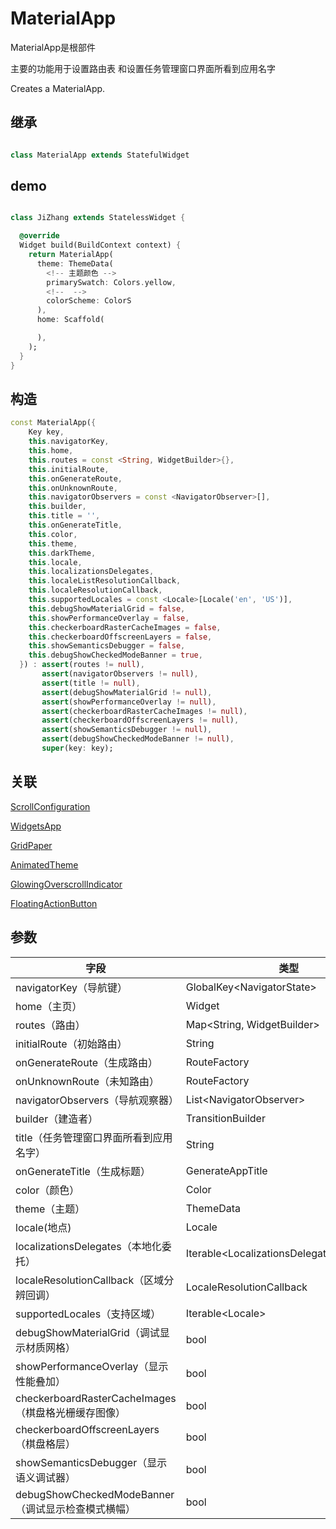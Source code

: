 # MaterialApp

MaterialApp是根部件

主要的功能用于设置路由表 和设置任务管理窗口界面所看到应用名字

Creates a MaterialApp.

## 继承
``` dart

class MaterialApp extends StatefulWidget
```
## demo
``` dart

class JiZhang extends StatelessWidget {

  @override
  Widget build(BuildContext context) {
    return MaterialApp(
      theme: ThemeData(
        <!-- 主题颜色 -->
        primarySwatch: Colors.yellow,
        <!--  -->
        colorScheme: ColorS
      ),
      home: Scaffold(

      ),
    );
  }
}
```
## 构造

``` dart
const MaterialApp({
    Key key,
    this.navigatorKey,
    this.home,
    this.routes = const <String, WidgetBuilder>{},
    this.initialRoute,
    this.onGenerateRoute,
    this.onUnknownRoute,
    this.navigatorObservers = const <NavigatorObserver>[],
    this.builder,
    this.title = '',
    this.onGenerateTitle,
    this.color,
    this.theme,
    this.darkTheme,
    this.locale,
    this.localizationsDelegates,
    this.localeListResolutionCallback,
    this.localeResolutionCallback,
    this.supportedLocales = const <Locale>[Locale('en', 'US')],
    this.debugShowMaterialGrid = false,
    this.showPerformanceOverlay = false,
    this.checkerboardRasterCacheImages = false,
    this.checkerboardOffscreenLayers = false,
    this.showSemanticsDebugger = false,
    this.debugShowCheckedModeBanner = true,
  }) : assert(routes != null),
       assert(navigatorObservers != null),
       assert(title != null),
       assert(debugShowMaterialGrid != null),
       assert(showPerformanceOverlay != null),
       assert(checkerboardRasterCacheImages != null),
       assert(checkerboardOffscreenLayers != null),
       assert(showSemanticsDebugger != null),
       assert(debugShowCheckedModeBanner != null),
       super(key: key);
```

## 关联

[ScrollConfiguration](./ScrollConfiguration.html)

[WidgetsApp](./WidgetsApp.html)

[GridPaper](./GridPaper.html)

[AnimatedTheme](./AnimatedTheme.html)

[GlowingOverscrollIndicator](./GlowingOverscrollIndicator.html)

[FloatingActionButton](./FloatingActionButton.html)

## 参数
<table>
<thead>
<tr>
<th>字段</th>
<th>类型</th>
</tr>
</thead>
<tbody>
<tr>
<td>navigatorKey（导航键）</td>
<td>GlobalKey&lt;NavigatorState&gt;</td>
</tr>
<tr>
<td>home（主页）</td>
<td>Widget</td>
</tr>
<tr>
<td>routes（路由）</td>
<td>Map&lt;String, WidgetBuilder&gt;</td>
</tr>
<tr>
<td>initialRoute（初始路由）</td>
<td>String</td>
</tr>
<tr>
<td>onGenerateRoute（生成路由）</td>
<td>RouteFactory</td>
</tr>
<tr>
<td>onUnknownRoute（未知路由）</td>
<td>RouteFactory</td>
</tr>
<tr>
<td>navigatorObservers（导航观察器）</td>
<td>List&lt;NavigatorObserver&gt;</td>
</tr>
<tr>
<td>builder（建造者）</td>
<td>TransitionBuilder</td>
</tr>
<tr>
<td>title（任务管理窗口界面所看到应用名字）</td>
<td>String</td>
</tr>
<tr>
<td>onGenerateTitle（生成标题）</td>
<td>GenerateAppTitle</td>
</tr>
<tr>
<td>color（颜色）</td>
<td>Color</td>
</tr>
<tr>
<td>theme（主题）</td>
<td>ThemeData</td>
</tr>
<tr>
<td>locale(地点)</td>
<td>Locale</td>
</tr>
<tr>
<td>localizationsDelegates（本地化委托）</td>
<td>Iterable&lt;LocalizationsDelegate&lt;dynamic&gt;&gt;</td>
</tr>
<tr>
<td>localeResolutionCallback（区域分辨回调）</td>
<td>LocaleResolutionCallback</td>
</tr>
<tr>
<td>supportedLocales（支持区域）</td>
<td>Iterable&lt;Locale&gt;</td>
</tr>
<tr>
<td>debugShowMaterialGrid（调试显示材质网格）</td>
<td>bool</td>
</tr>
<tr>
<td>showPerformanceOverlay（显示性能叠加）</td>
<td>bool</td>
</tr>
<tr>
<td>checkerboardRasterCacheImages（棋盘格光栅缓存图像）</td>
<td>bool</td>
</tr>
<tr>
<td>checkerboardOffscreenLayers（棋盘格层）</td>
<td>bool</td>
</tr>
<tr>
<td>showSemanticsDebugger（显示语义调试器）</td>
<td>bool</td>
</tr>
<tr>
<td>debugShowCheckedModeBanner（调试显示检查模式横幅）</td>
<td>bool</td>
</tr>
</tbody>
</table>
